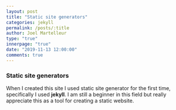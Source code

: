 ```yaml
---
layout: post
title: "Static site generators"
categories: jekyll
permalink: /posts/:title
author: Joel Martelleur
type: "true"
innerpage: "true"
date: "2019-11-13 12:00:00" 
comments: true
---
```



### Static site generators

When I created this site I used static site generator for the first time, specifically I used __jekyll__. I am still a beginner in this field but really appreciate this as a tool for creating a static website.  